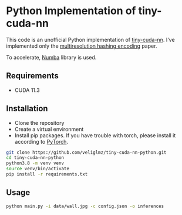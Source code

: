 # Python Implementation of tiny-cuda-nn

This code is an unofficial Python implementation of [tiny-cuda-nn](https://github.com/NVlabs/tiny-cuda-nn). I've implemented only the [multiresolution hashing encoding](https://nvlabs.github.io/instant-ngp/assets/mueller2022instant.pdf) paper.

To accelerate, [Numba](https://numba.pydata.org/) library is used.

## Requirements
* CUDA 11.3

## Installation

* Clone the repository
* Create a virtual environment
* Install pip packages.
If you have trouble with torch, please install it according to [PyTorch](ttps://pytorch.org/).

```bash
git clone https://github.com/veliglmz/tiny-cuda-nn-python.git
cd tiny-cuda-nn-python
python3.8 -m venv venv
source venv/bin/activate
pip install -r requirements.txt
```

## Usage

```bash
python main.py -i data/wall.jpg -c config.json -o inferences
```
